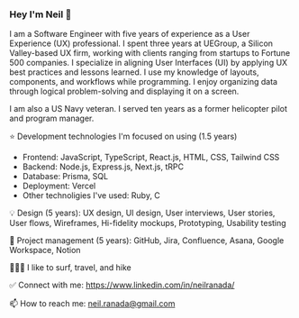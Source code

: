 ### Hey I'm Neil 👋
 
I am a Software Engineer with five years of experience as a User Experience (UX) professional. I spent three years at UEGroup, a Silicon
Valley-based UX firm, working with clients ranging from startups to Fortune 500 companies. I specialize in aligning User Interfaces (UI) by
applying UX best practices and lessons learned. I use my knowledge of layouts, components, and workflows while programming. I enjoy organizing data through logical problem-solving and displaying it on a screen. 

I am also a US Navy veteran. I served ten years as a former helicopter pilot and program manager.

⭐️ Development technologies I'm focused on using (1.5 years)
- Frontend: JavaScript, TypeScript, React.js, HTML, CSS, Tailwind CSS
- Backend: Node.js, Express.js, Next.js, tRPC
- Database: Prisma, SQL
- Deployment: Vercel
- Other technoligies I've used: Ruby, C

💡 Design (5 years): UX design, UI design, User interviews, User stories, User flows, Wireframes, Hi-fidelity mockups, Prototyping, Usability testing

🚀 Project management (5 years): GitHub, Jira, Confluence, Asana, Google Workspace, Notion 

🏄🏻‍♂️ I like to surf, travel, and hike

✅ Connect with me: https://www.linkedin.com/in/neilranada/

📫 How to reach me: neil.ranada@gmail.com

